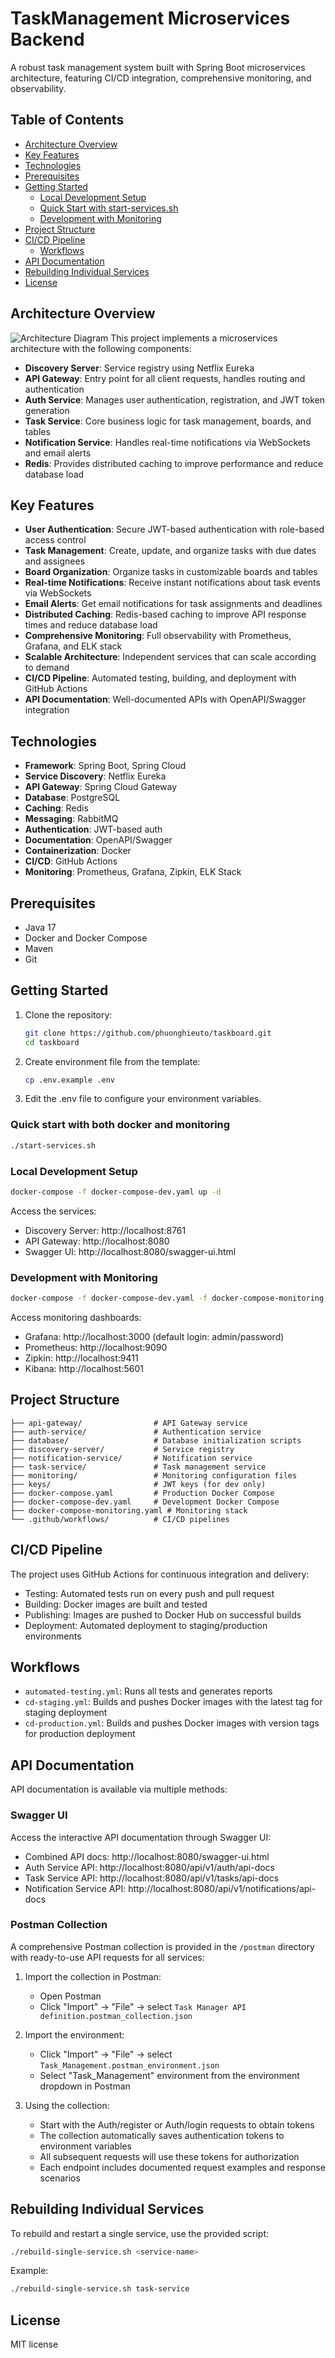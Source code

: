 # TaskManagement Microservices Backend

A robust task management system built with Spring Boot microservices architecture, featuring CI/CD integration, comprehensive monitoring, and observability.

## Table of Contents
- [Architecture Overview](#architecture-overview)
- [Key Features](#key-features)
- [Technologies](#technologies)
- [Prerequisites](#prerequisites)
- [Getting Started](#getting-started)
  - [Local Development Setup](#local-development-setup)
  - [Quick Start with start-services.sh](#quick-start-with-start-servicessh)
  - [Development with Monitoring](#development-with-monitoring)
- [Project Structure](#project-structure)
- [CI/CD Pipeline](#cicd-pipeline)
  - [Workflows](#workflows)
- [API Documentation](#api-documentation)
- [Rebuilding Individual Services](#rebuilding-individual-services)
- [License](#license)

## Architecture Overview
![Architecture Diagram](docs/images/diagram.png)
This project implements a microservices architecture with the following components:

- **Discovery Server**: Service registry using Netflix Eureka
- **API Gateway**: Entry point for all client requests, handles routing and authentication
- **Auth Service**: Manages user authentication, registration, and JWT token generation
- **Task Service**: Core business logic for task management, boards, and tables
- **Notification Service**: Handles real-time notifications via WebSockets and email alerts
- **Redis**: Provides distributed caching to improve performance and reduce database load

## Key Features

- **User Authentication**: Secure JWT-based authentication with role-based access control
- **Task Management**: Create, update, and organize tasks with due dates and assignees
- **Board Organization**: Organize tasks in customizable boards and tables
- **Real-time Notifications**: Receive instant notifications about task events via WebSockets
- **Email Alerts**: Get email notifications for task assignments and deadlines
- **Distributed Caching**: Redis-based caching to improve API response times and reduce database load
- **Comprehensive Monitoring**: Full observability with Prometheus, Grafana, and ELK stack
- **Scalable Architecture**: Independent services that can scale according to demand
- **CI/CD Pipeline**: Automated testing, building, and deployment with GitHub Actions
- **API Documentation**: Well-documented APIs with OpenAPI/Swagger integration

## Technologies

- **Framework**: Spring Boot, Spring Cloud
- **Service Discovery**: Netflix Eureka
- **API Gateway**: Spring Cloud Gateway
- **Database**: PostgreSQL
- **Caching**: Redis
- **Messaging**: RabbitMQ
- **Authentication**: JWT-based auth
- **Documentation**: OpenAPI/Swagger
- **Containerization**: Docker
- **CI/CD**: GitHub Actions
- **Monitoring**: Prometheus, Grafana, Zipkin, ELK Stack

## Prerequisites

- Java 17
- Docker and Docker Compose
- Maven
- Git

## Getting Started

1. Clone the repository:
   ```bash
   git clone https://github.com/phuonghieuto/taskboard.git
   cd taskboard
   ```
2. Create environment file from the template:
    ``` bash
    cp .env.example .env
    ```
3. Edit the .env file to configure your environment variables.

### Quick start with both docker and monitoring
```bash
./start-services.sh
```

### Local Development Setup
```bash
docker-compose -f docker-compose-dev.yaml up -d
```
Access the services:
- Discovery Server: http://localhost:8761
- API Gateway: http://localhost:8080
- Swagger UI: http://localhost:8080/swagger-ui.html

### Development with Monitoring
```bash
docker-compose -f docker-compose-dev.yaml -f docker-compose-monitoring.yaml up -d
```
Access monitoring dashboards:
- Grafana: http://localhost:3000 (default login: admin/password)
- Prometheus: http://localhost:9090
- Zipkin: http://localhost:9411
- Kibana: http://localhost:5601

## Project Structure

```
├── api-gateway/                # API Gateway service
├── auth-service/               # Authentication service
├── database/                   # Database initialization scripts
├── discovery-server/           # Service registry
├── notification-service/       # Notification service
├── task-service/               # Task management service
├── monitoring/                 # Monitoring configuration files
├── keys/                       # JWT keys (for dev only)
├── docker-compose.yaml         # Production Docker Compose
├── docker-compose-dev.yaml     # Development Docker Compose
├── docker-compose-monitoring.yaml # Monitoring stack
└── .github/workflows/          # CI/CD pipelines
```

## CI/CD Pipeline
The project uses GitHub Actions for continuous integration and delivery:

- Testing: Automated tests run on every push and pull request
- Building: Docker images are built and tested
- Publishing: Images are pushed to Docker Hub on successful builds
- Deployment: Automated deployment to staging/production environments

## Workflows
- `automated-testing.yml`: Runs all tests and generates reports
- `cd-staging.yml`: Builds and pushes Docker images with the latest tag for staging deployment
- `cd-production.yml`: Builds and pushes Docker images with version tags for production deployment

## API Documentation

API documentation is available via multiple methods:

### Swagger UI
Access the interactive API documentation through Swagger UI:
- Combined API docs: http://localhost:8080/swagger-ui.html
- Auth Service API: http://localhost:8080/api/v1/auth/api-docs
- Task Service API: http://localhost:8080/api/v1/tasks/api-docs
- Notification Service API: http://localhost:8080/api/v1/notifications/api-docs

### Postman Collection
A comprehensive Postman collection is provided in the `/postman` directory with ready-to-use API requests for all services:

1. Import the collection in Postman:
   - Open Postman
   - Click "Import" → "File" → select `Task Manager API definition.postman_collection.json`

2. Import the environment:
   - Click "Import" → "File" → select `Task_Management.postman_environment.json`
   - Select "Task_Management" environment from the environment dropdown in Postman

3. Using the collection:
   - Start with the Auth/register or Auth/login requests to obtain tokens
   - The collection automatically saves authentication tokens to environment variables
   - All subsequent requests will use these tokens for authorization
   - Each endpoint includes documented request examples and response scenarios

## Rebuilding Individual Services
To rebuild and restart a single service, use the provided script:
```bash
./rebuild-single-service.sh <service-name>
```
Example:
```bash
./rebuild-single-service.sh task-service
```

## License
MIT license
